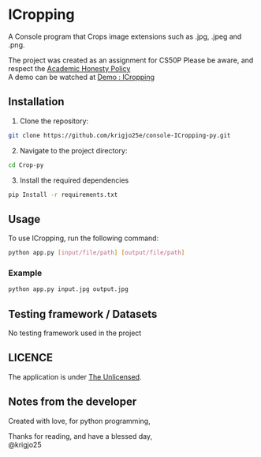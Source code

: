 # ICropping
A Console program that Crops image extensions such as .jpg, .jpeg and .png.

The project was created as an assignment for CS50P
Please be aware, and respect the [Academic Honesty Policy](https://cs50.harvard.edu/x/2023/honesty/)<br>
A demo can be watched at [Demo : ICropping](https://cs50.harvard.edu/python/2022/psets/6/shirt/)

## Installation
1. Clone the repository:
```sh
git clone https://github.com/krigjo25e/console-ICropping-py.git
```
2. Navigate to the project directory:
```sh
cd Crop-py
```
3. Install the required dependencies
```sh
pip Install -r requirements.txt
```

## Usage
To use ICropping, run the following command:
```sh
python app.py [input/file/path] [output/file/path]
```

### Example
```sh
python app.py input.jpg output.jpg
```

##  Testing framework / Datasets
No testing framework used in the project

## LICENCE
The application is under [The Unlicensed](./LICENCE).

## Notes from the developer
Created with love, for python programming,

Thanks for reading, and have a blessed day,<br>
@krigjo25